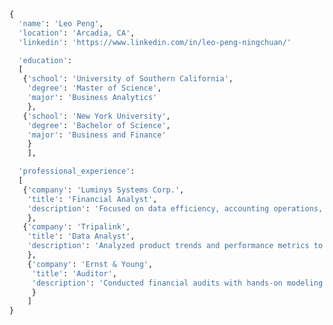 ```python
{
  'name': 'Leo Peng',
  'location': 'Arcadia, CA',
  'linkedin': 'https://www.linkedin.com/in/leo-peng-ningchuan/'

  'education':
  [
   {'school': 'University of Southern California',
    'degree': 'Master of Science',
    'major': 'Business Analytics'
    },
   {'school': 'New York University',
    'degree': 'Bachelor of Science',
    'major': 'Business and Finance'
    }
    ],

  'professional_experience':
  [
   {'company': 'Luminys Systems Corp.',
    'title': 'Financial Analyst',
    'description': 'Focused on data efficiency, accounting operations, financial analysis, and strategic budget planning'
    },
   {'company': 'Tripalink',
    'title': 'Data Analyst',
    'description': 'Analyzed product trends and performance metrics to support data-driven decision-making'
    },
    {'company': 'Ernst & Young',
     'title': 'Auditor',
     'description': 'Conducted financial audits with hands-on modeling and team coordination responsibilities'
     }
    ]
}
```

<!---
leopengningchuan/leopengningchuan is a ✨ special ✨ repository because its `README.md` (this file) appears on your GitHub profile.
You can click the Preview link to take a look at your changes.
--->
